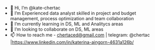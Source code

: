 - 👋 Hi, I’m @kate-chertac
- 👀 I’m Experienced data analyst skilled in project and budget management, process optimization and team collaboration
- 🌱 I’m currently learning in DS, ML and Analitycs areas
- 💞️ I’m looking to collaborate on DS, ML areas
- 📫 How to reach me - chertaced@gmail.com | telegram: @chertac |https://www.linkedin.com/in/katerina-aingorn-4631a126b/

<!---
kate-chertac/kate-chertac is a ✨ special ✨ repository because its `README.md` (this file) appears on your GitHub profile.
You can click the Preview link to take a look at your changes.
--->

